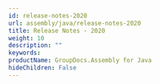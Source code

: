 ```yaml
---
id: release-notes-2020
url: assembly/java/release-notes-2020
title: Release Notes - 2020
weight: 10
description: ""
keywords: 
productName: GroupDocs.Assembly for Java
hideChildren: False
---
```

